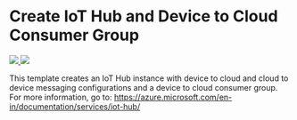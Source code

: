 # Create IoT Hub and Device to Cloud Consumer Group

<a href="https://portal.azure.com/#create/Microsoft.Template/uri/https%3A%2F%2Fraw.githubusercontent.com%2FAzure%2Fazure-quickstart-templates%2Fmaster%2F101-iothub-with-consumergroup-create%2Fazuredeploy.json" target="_blank">
    <img src="http://azuredeploy.net/deploybutton.png"/>
</a>
<a href="http://armviz.io/#/?load=https%3A%2F%2Fraw.githubusercontent.com%2FAzure%2Fazure-quickstart-templates%2Fmaster%2F101-iothub-with-consumergroup-create%2Fazuredeploy.json" target="_blank">
    <img src="http://armviz.io/visualizebutton.png"/>
</a>

This template creates an IoT Hub instance with device to cloud and cloud to device messaging configurations and a device to cloud consumer group. For more information, go to: https://azure.microsoft.com/en-in/documentation/services/iot-hub/